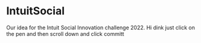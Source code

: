 # IntuitSocial
Our idea for the Intuit Social Innovation challenge 2022.
Hi dink just click on the pen and then scroll down and click committ

